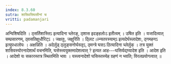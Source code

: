 ```yaml
---
index: 8.3.60
sutra: शासिवसिघसीनां च
vritti: padamanjari
---
```


 अन्विशिषदिति । ठ्सर्तिशास्तिऽ इत्यादिना च्लेरङ्, ठ्शास इदङ्हलोःऽ इतीत्वम् । उषित इति । यजादित्वात् सम्प्रसारणम्, ठ्वसतिक्षुधौरिट्ऽ । जक्षतुः, जक्षुरिति । ठ्लिट।ल्न्यतरस्याम्ऽ इत्यदेर्घस्लादेशः, ठ्गमहनऽ इत्युपधालोपः । अक्षन्निति । अदेर्लुड् ठ्लुङ्सनोर्घस्लृऽ, ठ्मन्त्रे घसऽ ठित्यादिना च्लेर्लुक् । तत्र युक्तं शासिवस्योरनादेशार्थं वचनमिति, घसेस्त्वयुक्तमादेशत्वात् ? इत्यत आह---घसिर्यद्यप्यादेश इति । आदेश इति । आदेशो यः सकारस्तत्र स्थितमिति भावः । यस्त्वनादेशो घसिस्तस्येह ग्रहणं न भवति; विरलप्रयोगत्वात् ॥